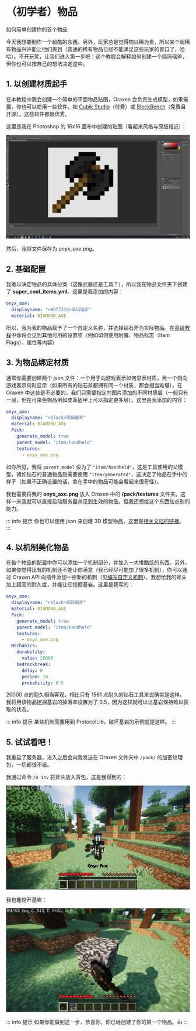 # （初学者）物品
如何简单创建你的首个物品

今天我想要制作一个超酷的东西。另外，玩家总是觉得物以稀为贵，所以来个超稀有物品兴许能让他们爽到（普通的稀有物品已经不能满足这些玩家的胃口了，哈哈）。不开玩笑，让我们进入第一步吧！这个教程会解释如何创建一个缟玛瑙斧，但你也可以按自己的想法决定这些。

## 1. 以创建材质起手

在本教程中我会创建一个简单的平面物品贴图，Oraxen 会负责生成模型，如果需要，你也可以使用一些软件，如 [Cubik Studio](https://cubik.studio/)（付费）或 [BlockBench](https://www.blockbench.net/)（免费且开源）。这些软件都很优秀。

这里是我在 Photoshop 的 16x16 画布中创建的贴图（看起来风格与原版相近）：

![img](images/image32.png 'Photoshop 截图')

然后，我将文件保存为 *onyx_axe.png*。

## 2. 基础配置

我难以决定物品的具体分类（这像武器还是工具？），所以我在物品文件夹下创建了 **super_cool_items.yml**。这里是我添加的内容：

```YAML
onyx_axe:
  displayname: "<#6f737d>缟玛瑙斧"
  material: DIAMOND_AXE
```

所以，我为我的物品赋予了一个自定义名称，并选择钻石斧为实际物品。在[高级教程]()中你将会见到其他可用的设置项（例如如何使用附魔、物品标志（Item Flags）、属性等内容）

## 3. 为物品绑定材质

通常你需要创建两个 json 文件：一个用于向游戏表示如何显示材质，另一个则向游戏表示何时显示（如果所有的钻石斧都拥有同一个材质，那会相当难堪），在 Oraxen 中这些是不必要的，我们只需要指定向图片添加的不同材质层（一般只有一层，但在可染色物品例如皮革盔甲上可以指定更多层）。这里是我添加的内容：

```YAML
onyx_axe:
  displayname: "<black>缟玛瑙斧"
  material: DIAMOND_AXE
  Pack:
    generate_model: true
    parent_model: "item/handheld"
    textures:
      - onyx_axe.png
```

如你所见，我将 `parent_model` 设为了 `"item/handheld"`，这是工具使用的父模型，诸如钻石的普通物品则需要使用 `"item/generated"`，这决定了物品在手中的样子（如果不正确设置的话，拿在手中的物品可能会看起来很奇怪）。

我也需要将我的 **onyx_axe.png** 放入 Oraxen 中的 **/pack/textures** 文件夹。这样一来我就可以直接启动服务器并见到生效的物品，但我还想给这个东西加点别的能力。

::: info 提示
你也可以使用 json 来创建 3D 模型物品，这里是[相关文档的链接](configuration.items-advanced.md#)。
:::

## 4. 以机制美化物品

在每个物品的配置中你可以添加一个机制部分，并加入一大堆酷炫的东西。另外，如果你觉得现有的机制还不能让你满意（我已经尽可能加了很多机制），你可以通过 Oraxen API 向插件添加一些新的机制（见[编写自定义机制]()）。我想给我的斧头加上超高的耐久度，并能让它挖掘基岩。这里是我写的：

```YAML
onyx_axe:
  displayname: "<black>缟玛瑙斧"
  material: DIAMOND_AXE
  Pack:
    generate_model: true
    parent_model: "item/handheld"
    textures:
      - onyx_axe.png
  Mechanics:
    durability:
      value: 20000
    bedrockbreak:
      delay: 0
      period: 10
      probability: 0.5
```

20000 点的耐久相当客观，相比只有 1561 点耐久的钻石工具来说确实是这样。我将用该物品挖掘基岩的掉落率设置为了 0.5，因为这样就可以让基岩保持难以获取的状态。

::: info 提示
某些机制需要用到 ProtocolLib，破坏基岩的示例就是这样。
:::

## 5. 试试看吧！

我重启了服务器，进入之后会向我发送在 Oraxen 文件夹中 `/pack/` 的加密纹理包，一切都很不错。

我通过命令 `/o inv` 将斧头放入背包，这是我得到的：

![img](images/image33.png '我和我的缟玛瑙斧')

我也能挖开基岩：

![img](images/image34.png '我用我的缟玛瑙斧挖基岩')

::: info 提示
如果你能做到这一步，恭喜你，你已经创建了你的第一个物品。👍
:::